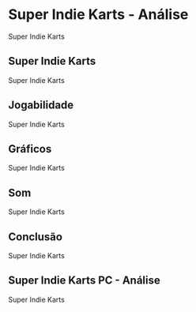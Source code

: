 ---
---

# Super Indie Karts - Análise

Super Indie Karts

## Super Indie Karts

Super Indie Karts

## Jogabilidade

Super Indie Karts

## Gráficos

Super Indie Karts

## Som

Super Indie Karts

## Conclusão

Super Indie Karts

## Super Indie Karts PC - Análise

Super Indie Karts
